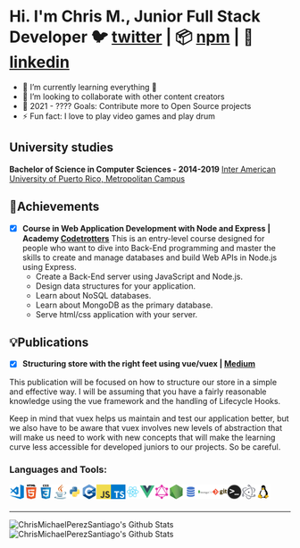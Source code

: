 # Hi. I'm Chris M., Junior Full Stack Developer 🐦 [twitter][twitter] **|** 📦 [npm][npm]  **|** 👔 [linkedin][linkedin]


- 🌱 I’m currently learning everything 🤣
- 👯 I’m looking to collaborate with other content creators
- 🥅 2021 - ???? Goals: Contribute more to Open Source projects
- ⚡ Fun fact: I love to play video games and play drum


## University studies

**Bachelor of Science in Computer Sciences - 2014-2019**
[Inter American University of Puerto Rico, Metropolitan Campus][university]
  

## 🎉Achievements
 - [x] **Course in Web Application Development with Node and Express | Academy [Codetrotters](https://www.codetrotters.com/)**
This is an entry-level course designed for people who want to dive into Back-End programming and master the skills to create and manage databases and build Web APIs in Node.js using Express.
    <br>
    - Create a Back-End server using JavaScript and Node.js. 
    - Design data structures for your application.
    - Learn about NoSQL databases.
    - Learn about MongoDB as the primary database.
    - Serve html/css application with your server.


## 💡Publications
 - [x] **Structuring store with the right feet using vue/vuex | [Medium](https://medium.com/@chrismichaelperez/structuring-store-with-the-right-feet-using-vue-vuex-4ab69070cac0)**
 
 This publication will be focused on how to structure our store in a simple and effective way. I will be assuming that you have a fairly reasonable knowledge using the vue framework and the handling of Lifecycle Hooks.

Keep in mind that vuex helps us maintain and test our application better, but we also have to be aware that vuex involves new levels of abstraction that will make us need to work with new concepts that will make the learning curve less accessible for developed juniors to our projects. So be careful.
 

### Languages and Tools:

<img align="left" alt="Visual Studio Code" width="26px" src="https://raw.githubusercontent.com/github/explore/80688e429a7d4ef2fca1e82350fe8e3517d3494d/topics/visual-studio-code/visual-studio-code.png" />

<img align="left" alt="HTML5" width="26px" src="https://raw.githubusercontent.com/github/explore/80688e429a7d4ef2fca1e82350fe8e3517d3494d/topics/html/html.png" />

<img align="left" alt="CSS3" width="26px" src="https://raw.githubusercontent.com/github/explore/80688e429a7d4ef2fca1e82350fe8e3517d3494d/topics/css/css.png" />

<img align="left" alt="Java" width="26px" src="https://raw.githubusercontent.com/github/explore/80688e429a7d4ef2fca1e82350fe8e3517d3494d/topics/java/java.png" />

<img align="left" alt="Python" width="26px" src="https://raw.githubusercontent.com/github/explore/80688e429a7d4ef2fca1e82350fe8e3517d3494d/topics/python/python.png" />

<img align="left" alt="C++" width="26px" src="https://raw.githubusercontent.com/github/explore/80688e429a7d4ef2fca1e82350fe8e3517d3494d/topics/cpp/cpp.png" />

<img align="left" alt="JavaScript" width="26px" src="https://raw.githubusercontent.com/github/explore/80688e429a7d4ef2fca1e82350fe8e3517d3494d/topics/javascript/javascript.png" />

<img align="left" alt="TypeScript" width="26px" src="https://raw.githubusercontent.com/github/explore/80688e429a7d4ef2fca1e82350fe8e3517d3494d/topics/typescript/typescript.png" />

<img align="left" alt="React" width="26px" src="https://raw.githubusercontent.com/github/explore/80688e429a7d4ef2fca1e82350fe8e3517d3494d/topics/react/react.png" />

<img align="left" alt="Vuejs" width="26px" src="https://raw.githubusercontent.com/github/explore/80688e429a7d4ef2fca1e82350fe8e3517d3494d/topics/vue/vue.png" />

<img align="left" alt="GraphQL" width="26px" src="https://raw.githubusercontent.com/github/explore/80688e429a7d4ef2fca1e82350fe8e3517d3494d/topics/graphql/graphql.png" />

<img align="left" alt="Node.js" width="26px" src="https://raw.githubusercontent.com/github/explore/80688e429a7d4ef2fca1e82350fe8e3517d3494d/topics/nodejs/nodejs.png" />


<img align="left" alt="SQL" width="26px" src="https://raw.githubusercontent.com/github/explore/80688e429a7d4ef2fca1e82350fe8e3517d3494d/topics/sql/sql.png" />

<img align="left" alt="MongoDB" width="26px" src="https://raw.githubusercontent.com/github/explore/80688e429a7d4ef2fca1e82350fe8e3517d3494d/topics/mongodb/mongodb.png" />

<img align="left" alt="Git" width="26px" src="https://raw.githubusercontent.com/github/explore/80688e429a7d4ef2fca1e82350fe8e3517d3494d/topics/git/git.png" />


<img align="left" alt="HTML5" width="26px" src="https://raw.githubusercontent.com/github/explore/80688e429a7d4ef2fca1e82350fe8e3517d3494d/topics/terminal/terminal.png" />

<img align="left" alt="Electron" width="26px" src="https://raw.githubusercontent.com/github/explore/80688e429a7d4ef2fca1e82350fe8e3517d3494d/topics/electron/electron.png" />

<img align="left" alt="Linux" width="26px" src="https://raw.githubusercontent.com/github/explore/80688e429a7d4ef2fca1e82350fe8e3517d3494d/topics/linux/linux.png" />

<br />
<br />

---

<img align="left" alt="ChrisMichaelPerezSantiago's Github Stats" src="https://github-readme-stats.vercel.app/api?username=ChrisMichaelPerezSantiago&show_icons=true&hide_border=true" />

<img align="left" alt="ChrisMichaelPerezSantiago's Github Stats" src="https://github-readme-stats.vercel.app/api/top-langs/?username=ChrisMichaelPerezSantiago&layout=compact"/>




[twitter]: https://twitter.com/Chris5855M
[linkedin]: https://www.linkedin.com/in/chrisperezsantiago/
[npm]: https://www.npmjs.com/settings/chris5855/packages
[university]: http://www.metro.inter.edu/
